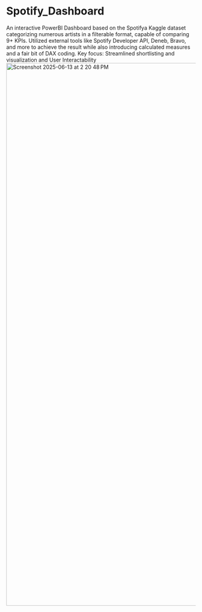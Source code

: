 # Spotify_Dashboard
An interactive PowerBI Dashboard based on the Spotifya Kaggle dataset categorizing numerous artists in a filterable format, capable of comparing 9+ KPIs. Utilized external tools like Spotify Developer API, Deneb, Bravo, and more to achieve the result while also introducing calculated measures and a fair bit of DAX coding.
Key focus: Streamlined shortlisting and visualization and User Interactability
<img width="1440" alt="Screenshot 2025-06-13 at 2 20 48 PM" src="https://github.com/user-attachments/assets/7b0935e9-0a19-4336-8f01-358e4b817022" />

